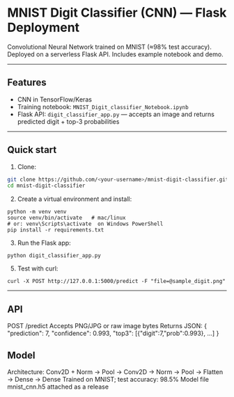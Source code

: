 # MNIST Digit Classifier (CNN) — Flask Deployment

Convolutional Neural Network trained on MNIST (≈98% test accuracy). Deployed on a serverless Flask API. Includes example notebook and demo.

---

## Features
- CNN in TensorFlow/Keras
- Training notebook: `MNIST_Digit_classifier_Notebook.ipynb`
- Flask API: `digit_classifier_app.py` — accepts an image and returns predicted digit + top-3 probabilities

---

## Quick start
1. Clone:
```bash
git clone https://github.com/<your-username>/mnist-digit-classifier.git
cd mnist-digit-classifier
```

2. Create a virtual environment and install:
```
python -m venv venv
source venv/bin/activate   # mac/linux
# or: venv\Scripts\activate  on Windows PowerShell
pip install -r requirements.txt
```

3. Run the Flask app:
```
python digit_classifier_app.py
```

5. Test with curl:
```
curl -X POST http://127.0.0.1:5000/predict -F "file=@sample_digit.png"
```

---

## API
POST /predict
  Accepts PNG/JPG or raw image bytes
  Returns JSON:
{
  "prediction": 7,
  "confidence": 0.993,
  "top3": [{"digit":7,"prob":0.993}, ...]
}

## Model
  Architecture: Conv2D + Norm → Pool → Conv2D → Norm → Pool → Flatten → Dense → Dense
  Trained on MNIST; test accuracy: 98.5%
  Model file mnist_cnn.h5 attached as a release

